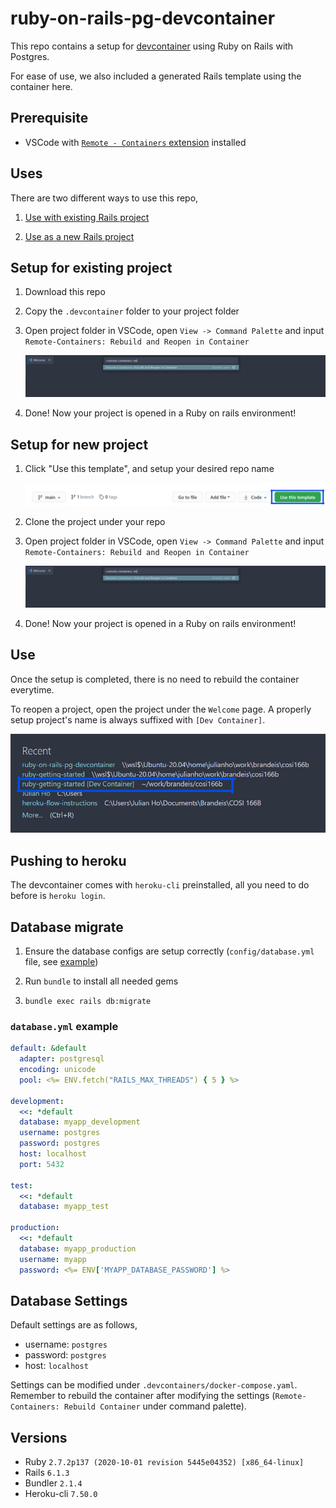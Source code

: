 # ruby-on-rails-pg-devcontainer

This repo contains a setup for [devcontainer](https://code.visualstudio.com/docs/remote/containers) using Ruby on Rails with Postgres.

For ease of use, we also included a generated Rails template using the container here.

## Prerequisite

- VSCode with [`Remote - Containers` extension](https://marketplace.visualstudio.com/items?itemName=ms-vscode-remote.remote-containers) installed

## Uses

There are two different ways to use this repo,

1. [Use with existing Rails project](#setup-for-existing-project)

2. [Use as a new Rails project](#setup-for-new-project)

## Setup for existing project

1. Download this repo

2. Copy the `.devcontainer` folder to your project folder

3. Open project folder in VSCode, open `View -> Command Palette` and input `Remote-Containers: Rebuild and Reopen in Container`

    ![palette](images/command_palette.png)

4. Done! Now your project is opened in a Ruby on rails environment!

## Setup for new project

1. Click "Use this template", and setup your desired repo name

    ![template](images/use_this_template.png)

2. Clone the project under your repo

3. Open project folder in VSCode, open `View -> Command Palette` and input `Remote-Containers: Rebuild and Reopen in Container`

    ![palette](images/command_palette.png)

4. Done! Now your project is opened in a Ruby on rails environment!

## Use

Once the setup is completed, there is no need to rebuild the container everytime.

To reopen a project, open the project under the `Welcome` page. A properly setup project's name is always suffixed with `[Dev Container]`.

![open](images/open_recent.png)

## Pushing to heroku

The devcontainer comes with `heroku-cli` preinstalled, all you need to do before is `heroku login`.

## Database migrate

1. Ensure the database configs are setup correctly (`config/database.yml` file, see [example](#database.yml-example))

2. Run `bundle` to install all needed gems

3. `bundle exec rails db:migrate`

### `database.yml` example

```yaml
default: &default
  adapter: postgresql
  encoding: unicode
  pool: <%= ENV.fetch("RAILS_MAX_THREADS") { 5 } %>

development:
  <<: *default
  database: myapp_development
  username: postgres
  password: postgres
  host: localhost
  port: 5432

test:
  <<: *default
  database: myapp_test

production:
  <<: *default
  database: myapp_production
  username: myapp
  password: <%= ENV['MYAPP_DATABASE_PASSWORD'] %>
```

## Database Settings

Default settings are as follows,

* username: `postgres`
* password: `postgres`
* host: `localhost`

Settings can be modified under `.devcontainers/docker-compose.yaml`. Remember to rebuild the container after modifying the settings (`Remote-Containers: Rebuild Container` under command palette).

## Versions

* Ruby `2.7.2p137 (2020-10-01 revision 5445e04352) [x86_64-linux]`
* Rails `6.1.3`
* Bundler `2.1.4`
* Heroku-cli `7.50.0`
